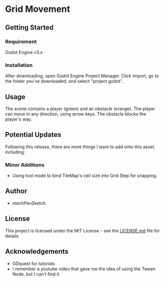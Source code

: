 # Grid Movement

## Getting Started

### Requirement
Godot Engine v3.x

### Installation
After downloading, open Godot Engine Project Manager. Click Import, go to the folder you've downloaded, and select "project.godot".

## Usage
The scene contains a player (green) and an obstacle (orange). The player can move in any direction, using arrow keys. The obstacle blocks the player's way.

## Potential Updates
Following this release, there are more things I want to add onto this asset, including:
### Minor Additions
* Using tool mode to bind TileMap's cell size into Grid Step for snapping.

## Author
* mechPenSketch

## License
This project is licensed under the MIT License - see the [LICENSE.md](LICENSE.md) file for details

## Acknowledgements
* GDquest for tutorials
* I remember a youtube video that gave me the idea of using the Tween Node, but I can't find it.